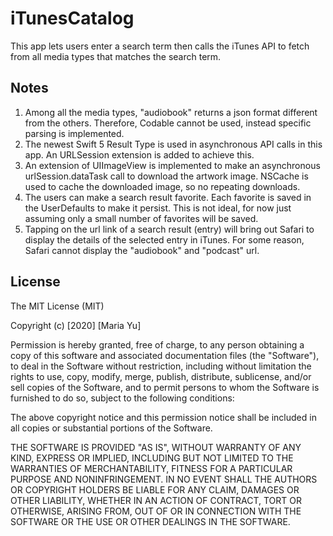 # iTunesCatalog
This app lets users enter a search term then calls the iTunes API to fetch from all media types that matches the search term.

## Notes
1. Among all the media types, "audiobook" returns a json format different from the others. Therefore, Codable cannot be used, instead specific parsing is implemented.
2. The newest Swift 5 Result Type is used in asynchronous API calls in this app. An URLSession extension is added to achieve this.
3. An extension of UIImageView is implemented to make an asynchronous urlSession.dataTask call to download the artwork image. NSCache is used to cache the downloaded image, so no repeating downloads.
4. The users can make a search result favorite. Each favorite is saved in the UserDefaults to make it persist. This is not ideal, for now just assuming only a small number of favorites will be saved.  
5. Tapping on the url link of a search result (entry) will bring out Safari to display the details of the selected entry in iTunes. For some reason, Safari cannot display the "audiobook" and "podcast" url.

## License

The MIT License (MIT)

Copyright (c) [2020] [Maria Yu]

Permission is hereby granted, free of charge, to any person obtaining a copy
of this software and associated documentation files (the "Software"), to deal
in the Software without restriction, including without limitation the rights
to use, copy, modify, merge, publish, distribute, sublicense, and/or sell
copies of the Software, and to permit persons to whom the Software is
furnished to do so, subject to the following conditions:

The above copyright notice and this permission notice shall be included in all
copies or substantial portions of the Software.

THE SOFTWARE IS PROVIDED "AS IS", WITHOUT WARRANTY OF ANY KIND, EXPRESS OR
IMPLIED, INCLUDING BUT NOT LIMITED TO THE WARRANTIES OF MERCHANTABILITY,
FITNESS FOR A PARTICULAR PURPOSE AND NONINFRINGEMENT. IN NO EVENT SHALL THE
AUTHORS OR COPYRIGHT HOLDERS BE LIABLE FOR ANY CLAIM, DAMAGES OR OTHER
LIABILITY, WHETHER IN AN ACTION OF CONTRACT, TORT OR OTHERWISE, ARISING FROM,
OUT OF OR IN CONNECTION WITH THE SOFTWARE OR THE USE OR OTHER DEALINGS IN THE
SOFTWARE.

